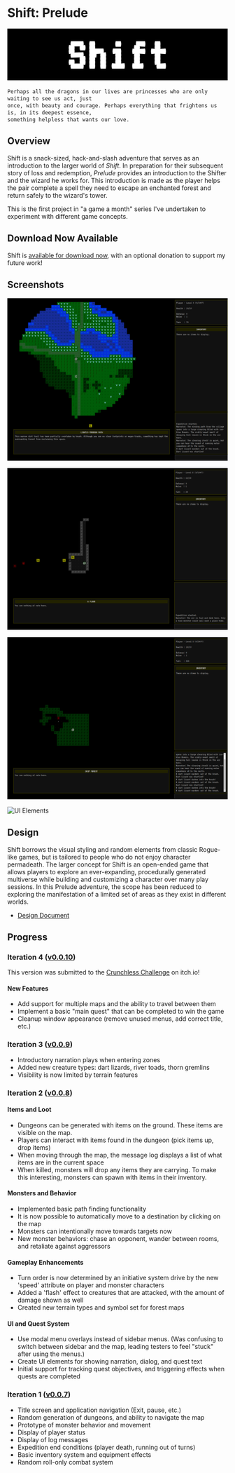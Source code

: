 # Shift: Prelude

![Shift banner](./docs/images/banner.png)

    Perhaps all the dragons in our lives are princesses who are only waiting to see us act, just 
    once, with beauty and courage. Perhaps everything that frightens us is, in its deepest essence,
    something helpless that wants our love.

## Overview

Shift is a snack-sized, hack-and-slash adventure that serves as an introduction to the larger world of _Shift_. In preparation for their subsequent story of loss and redemption, _Prelude_ provides an introduction to the Shifter and the wizard he works for. This introduction is made as the player helps the pair complete a spell they need to escape an enchanted forest and return safely to the wizard's tower.

This is the first project in "a game a month" series I've undertaken to experiment with different game concepts.

## Download Now Available

Shift is [available for download now](https://skleinjung.itch.io/shift-prelude-crunchless), with an optional donation to support my future work!

## Screenshots

![Forest screenshot](./docs/images/forest-screenshot.png)

![Dungeon screenshot](./docs/images/dungeon-screenshot.png)

![Gremlin screenshot](./docs/images/gremlin-screenshot.png)

![UI Elements](https://thrashplay.com/assets/shift/week_three/ui_elements.png)

## Design

Shift borrows the visual styling and random elements from classic Rogue-like games, but is tailored to people who do not enjoy character permadeath. The larger concept for Shift is an open-ended game that allows players to explore an ever-expanding, procedurally generated multiverse while building and customizing a character over many play sessions. In this Prelude adventure, the scope has been reduced to exploring the manifestation of a limited set of areas as they exist in different worlds.

* [Design Document](docs/design.md)

## Progress

### Iteration 4 ([v0.0.10](https://github.com/skleinjung/shift/releases/tag/v0.0.10))

This version was submitted to the [Crunchless Challenge](https://itch.io/jam/crunchless-challenge) on itch.io!

#### New Features

* Add support for multiple maps and the ability to travel between them
* Implement a basic "main quest" that can be completed to win the game
* Cleanup window appearance (remove unused menus, add correct title, etc.)

### Iteration 3 ([v0.0.9](https://github.com/skleinjung/shift/releases/tag/v0.0.9))

* Introductory narration plays when entering zones
* Added new creature types: dart lizards, river toads, thorn gremlins
* Visibility is now limited by terrain features

### Iteration 2 ([v0.0.8](https://github.com/skleinjung/shift/releases/tag/v0.0.8))

#### Items and Loot

* Dungeons can be generated with items on the ground. These items are visible on the map.
* Players can interact with items found in the dungeon (pick items up, drop items)
* When moving through the map, the message log displays a list of what items are in the current space
* When killed, monsters will drop any items they are carrying. To make this interesting, monsters can spawn with items in their inventory.

#### Monsters and Behavior

* Implemented basic path finding functionality
* It is now possible to automatically move to a destination by clicking on the map
* Monsters can intentionally move towards targets now
* New monster behaviors: chase an opponent, wander between rooms, and retaliate against aggressors

#### Gameplay Enhancements

* Turn order is now determined by an initiative system drive by the new 'speed' attribute on player and monster characters
* Added a 'flash' effect to creatures that are attacked, with the amount of damage shown as well
* Created new terrain types and symbol set for forest maps

#### UI and Quest System

* Use modal menu overlays instead of sidebar menus. (Was confusing to switch between sidebar and the map, leading testers to feel "stuck" after using the menus.)
* Create UI elements for showing narration, dialog, and quest text
* Initial support for tracking quest objectives, and triggering effects when quests are completed

### Iteration 1 ([v0.0.7](https://github.com/skleinjung/shift/releases/tag/v0.0.7))

* Title screen and application navigation (Exit, pause, etc.)
* Random generation of dungeons, and ability to navigate the map
* Prototype of monster behavior and movement
* Display of player status
* Display of log messages
* Expedition end conditions (player death, running out of turns)
* Basic inventory system and equipment effects
* Random roll-only combat system
